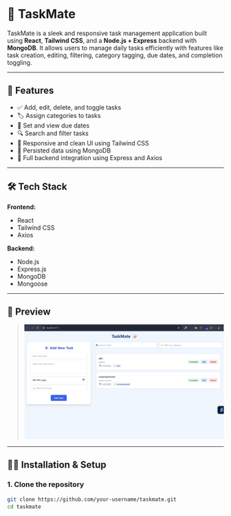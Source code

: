 # 📝 TaskMate

TaskMate is a sleek and responsive task management application built using **React**, **Tailwind CSS**, and a **Node.js + Express** backend with **MongoDB**. It allows users to manage daily tasks efficiently with features like task creation, editing, filtering, category tagging, due dates, and completion toggling.

---

## 🚀 Features

- ✅ Add, edit, delete, and toggle tasks
- 🏷️ Assign categories to tasks
- 📅 Set and view due dates
- 🔍 Search and filter tasks
- 🎨 Responsive and clean UI using Tailwind CSS
- 💾 Persisted data using MongoDB
- 📡 Full backend integration using Express and Axios

---

## 🛠️ Tech Stack

**Frontend:**
- React
- Tailwind CSS
- Axios

**Backend:**
- Node.js
- Express.js
- MongoDB
- Mongoose

---

## 📸 Preview

> ![TaskMate Screenshot](./Screenshot.png)

---

## 🧑‍💻 Installation & Setup

### 1. Clone the repository
```bash
git clone https://github.com/your-username/taskmate.git
cd taskmate
